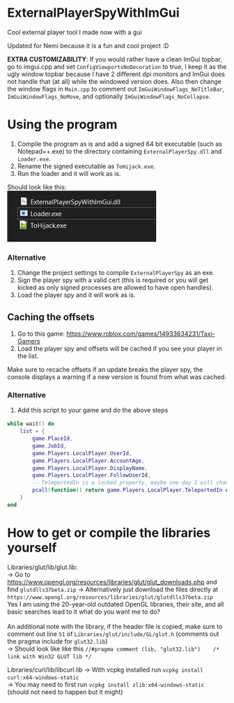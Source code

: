 # ExternalPlayerSpyWithImGui
Cool external player tool I made now with a gui

Updated for Nemi because it is a fun and cool project :D

**EXTRA CUSTOMIZABILITY**: If you would rather have a clean ImGui topbar, go to imgui.cpp and set `ConfigViewportsNoDecoration` to true, I keep it as the ugly window topbar because I have 2 different dpi monitors and ImGui does not handle that (at all) while the windowed version does. Also then change the window flags in `Main.cpp` to comment out `ImGuiWindowFlags_NoTitleBar`, `ImGuiWindowFlags_NoMove`, and optionally `ImGuiWindowFlags_NoCollapse`.

# Using the program
1. Compile the program as is and add a signed 64 bit executable (such as Notepad++.exe) to the directory containing `ExternalPlayerSpy.dll` and `Loader.exe`.
2. Rename the signed executable as `ToHijack.exe`.
3. Run the loader and it will work as is.


Should look like this:<br>
![directory showcase](https://github.com/Alexflamer11/ExternalPlayerSpyWithImGui/blob/master/DirectoryShowcase.jpg?raw=true)

### Alternative
1. Change the project settings to compile `ExternalPlayerSpy` as an exe.
2. Sign the player spy with a valid cert (this is required or you will get kicked as only signed processes are allowed to have open handles).
3. Load the player spy and it will work as is.

## Caching the offsets
1. Go to this game: https://www.roblox.com/games/14933634231/Taxi-Gamers
2. Load the player spy and offsets will be cached if you see your player in the list.

Make sure to recache offsets if an update breaks the player spy, the console displays a warning if a new version is found from what was cached.

### Alternative
1. Add this script to your game and do the above steps
```lua
while wait() do
	list = {
		game.PlaceId,
		game.JobId,
		game.Players.LocalPlayer.UserId,
		game.Players.LocalPlayer.AccountAge,
		game.Players.LocalPlayer.DisplayName,
		game.Players.LocalPlayer.FollowUserId,
		-- TeleportedIn is a locked property, maybe one day I will change permissions if it fails to get it
		pcall(function() return game.Players.LocalPlayer.TeleportedIn end)
	}
end
```


# How to get or compile the libraries yourself

Libraries/glut/lib/glut.lib:<br>
-> Go to https://www.opengl.org/resources/libraries/glut/glut_downloads.php and find `glutdlls37beta.zip`<be>
-> Alternatively just download the files directly at `https://www.opengl.org/resources/libraries/glut/glutdlls37beta.zip`<br>
Yes I am using the 20-year-old outdated OpenGL libraries, their site, and all basic searches lead to it what do you want me to do?<br><br>
An additional note with the library, if the header file is copied, make sure to comment out line `51` of `Libraries/glut/include/GL/glut.h` (comments out the pragma include for `glut32.lib`)<br>
-> Should look like like this `//#pragma comment (lib, "glut32.lib")    /* link with Win32 GLUT lib */`

Libraries/curl/lib/libcurl.lib<be>
-> With vcpkg installed run `vcpkg install curl:x64-windows-static`<br>
-> You may need to first run `vcpkg install zlib:x64-windows-static` (should not need to happen but it might)
